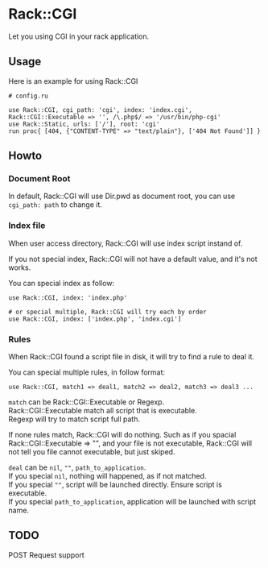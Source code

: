 Rack::CGI
=========

Let you using CGI in your rack application.

Usage
-----

Here is an example for using Rack::CGI

    # config.ru

    use Rack::CGI, cgi_path: 'cgi', index: 'index.cgi', Rack::CGI::Executable => '', /\.php$/ => '/usr/bin/php-cgi'
    use Rack::Static, urls: ['/'], root: 'cgi'
    run proc{ [404, {"CONTENT-TYPE" => "text/plain"}, ['404 Not Found']] }

Howto
-----

### Document Root

In default, Rack::CGI will use Dir.pwd as document root, you can use `cgi_path: path` to change it.

### Index file

When user access directory, Rack::CGI will use index script instand of.

If you not special index, Rack::CGI will not have a default value, and it's not works.

You can special index as follow:

    use Rack::CGI, index: 'index.php'

    # or special multiple, Rack::CGI will try each by order
    use Rack::CGI, index: ['index.php', 'index.cgi']

### Rules 

When Rack::CGI found a script file in disk, it will try to find a rule to deal it.

You can special multiple rules, in follow format:

    use Rack::CGI, match1 => deal1, match2 => deal2, match3 => deal3 ...

`match` can be Rack::CGI::Executable or Regexp.  
Rack::CGI::Executable match all script that is executable.  
Regexp will try to match script full path.

If none rules match, Rack::CGI will do nothing. Such as if you spacial Rack::CGI::Executable => "", 
and your file is not executable, Rack::CGI will not tell you file cannot executable, but just skiped.

`deal` can be `nil`, `""`, `path_to_application`.  
If you special `nil`, nothing will happened, as if not matched.  
If you special `""`, script will be launched directly. Ensure script is executable.  
If you special `path_to_application`, application will be launched with script name.

TODO
----

POST Request support
